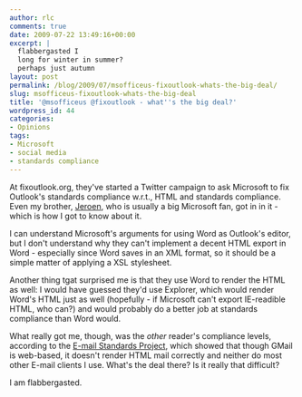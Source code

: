 ```yaml
---
author: rlc
comments: true
date: 2009-07-22 13:49:16+00:00
excerpt: |
  flabbergasted I
  long for winter in summer?
  perhaps just autumn
layout: post
permalink: /blog/2009/07/msofficeus-fixoutlook-whats-the-big-deal/
slug: msofficeus-fixoutlook-whats-the-big-deal
title: '@msofficeus @fixoutlook - what''s the big deal?'
wordpress_id: 44
categories:
- Opinions
tags:
- Microsoft
- social media
- standards compliance
---
```


At fixoutlook.org, they've started a Twitter campaign to ask Microsoft to fix Outlook's standards compliance w.r.t., HTML and standards compliance. Even my brother, [Jeroen](http://www.jeroenlandheer.com), who is usually a big Microsoft fan, got in in it - which is how I got to know about it.

I can understand Microsoft's arguments for using Word as Outlook's editor, but I don't understand why they can't implement a decent HTML export in Word - especially since Word saves in an XML format, so it should be a simple matter of applying a XSL stylesheet.

Another thing tgat surprised me is that they use Word to render the HTML as well: I would have guessed they'd use Explorer, which would render Word's HTML just as well (hopefully - if Microsoft can't export IE-readible HTML, who can?) and would probably do a better job at standards compliance than Word would.

What really got me, though, was the _other_ reader's compliance levels, according to the [E-mail Standards Project](http://www.email-standards.org), which showed that though GMail is web-based, it doesn't render HTML mail correctly and neither do most other E-mail clients I use. What's the deal there? Is it really that difficult?

I am flabbergasted.

